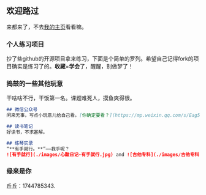 ## 欢迎路过

来都来了，不去[我的主页](https://github.com/PhilSongZi)看看嘛。


### 个人练习项目

抄了些github的开源项目拿来练习，下面是个简单的罗列。希望自己记得fork的项目确实是练习了的。**收藏**=**学会**了，醒醒，别做梦了！

### 捣鼓的一些其他玩意

干啥啥不行，干饭第一名。课题难死人，摸鱼爽得很。

```markdown
## 微信公众号
闲来无事，写点小玩意儿给自己看。[你确定要看？](https://mp.weixin.qq.com/s/Eag53muocKlOtmRS72iHhQ)

## 读书笔记
好读书，不求甚解。

## 练琴实录
“**有手就行。**”——我手呢？
![有手就行](./images/心酸日记-有手就行.jpg) and ![吉他专科](./images/吉他专科.jpg)

```
### 缘来是你
丘丘：1744785343.
